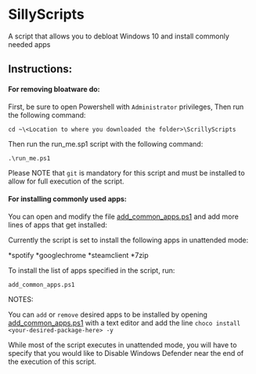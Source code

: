 # SillyScripts
A script that allows you to debloat Windows 10 and install commonly needed apps

## Instructions:

#### For removing bloatware do:

First, be sure to open Powershell with `Administrator` privileges,
Then run the following command:
```
cd ~\<Location to where you downloaded the folder>\ScrillyScripts 
```
Then run the run_me.sp1 script with the following command:
```
.\run_me.ps1
```
Please NOTE that `git` is mandatory for this script and must be installed to allow for full execution of the script.

#### For installing commonly used apps:

You can open and modify the file [add_common_apps.ps1](add_common_apps.ps1) and add more lines of apps that get installed:

Currently the script is set to install the following apps in unattended mode:

*spotify
*googlechrome
*steamclient
*7zip

To install the list of apps specified in the script, run:

```
add_common_apps.ps1
```

NOTES:

You can `add` or `remove` desired apps to be installed by opening [add_common_apps.ps1](add_common_apps.ps1) with a text editor
and add the line `choco install <your-desired-package-here> -y` 
 
While most of the script executes in unattended mode, you will have to specify that you would like to Disable Windows Defender near the end of the execution of this script.
